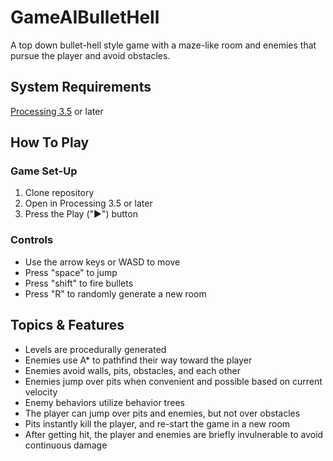 # GameAIBulletHell

A top down bullet-hell style game with a maze-like room and enemies that pursue the player and avoid obstacles.

## System Requirements

[Processing 3.5](https://processing.org/download/) or later

## How To Play

### Game Set-Up

1. Clone repository
2. Open in Processing 3.5 or later
3. Press the Play ("▶") button

### Controls

- Use the arrow keys or WASD to move
- Press "space" to jump
- Press "shift" to fire bullets
- Press "R" to randomly generate a new room

## Topics & Features

- Levels are procedurally generated
- Enemies use A\* to pathfind their way toward the player
- Enemies avoid walls, pits, obstacles, and each other
- Enemies jump over pits when convenient and possible based on current velocity
- Enemy behaviors utilize behavior trees
- The player can jump over pits and enemies, but not over obstacles
- Pits instantly kill the player, and re-start the game in a new room
- After getting hit, the player and enemies are briefly invulnerable to avoid continuous damage

